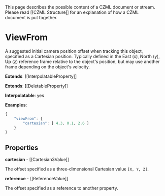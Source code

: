 This page describes the possible content of a CZML document or stream. Please read [[CZML Structure]] for an explanation of how a CZML document is put together.

# ViewFrom

A suggested initial camera position offset when tracking this object, specified as a Cartesian position. Typically defined in the East (x), North (y), Up (z) reference frame relative to the object's position, but may use another frame depending on the object's velocity.

**Extends**: [[InterpolatableProperty]]

**Extends**: [[DeletableProperty]]

**Interpolatable**: yes

**Examples**:

```javascript
{
    "viewFrom": {
        "cartesian": [ 4.3, 0.1, 2.6 ]
    }
}
```

## Properties

**cartesian** - [[Cartesian3Value]]

The offset specified as a three-dimensional Cartesian value `[X, Y, Z]`.


**reference** - [[ReferenceValue]]

The offset specified as a reference to another property.


